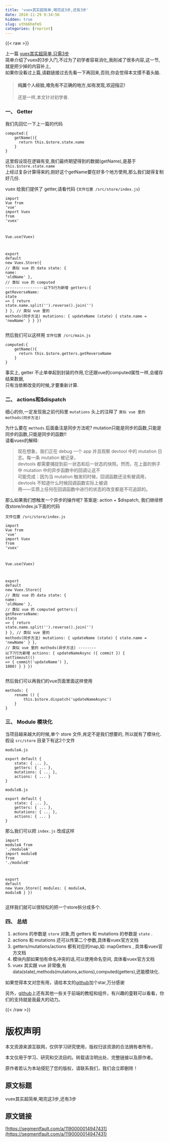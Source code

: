 ```yaml
---
title: 'vuex其实超简单,喝完这3步,还有3步' 
date: 2018-11-29 9:34:56
hidden: true
slug: uthb6hmfm5
categories: [reprint]
---
```


{{< raw >}}

                    
<p>上一篇 <a href="https://github.com/noahlam/articles/blob/master/vuex%E5%85%B6%E5%AE%9E%E8%B6%85%E7%AE%80%E5%8D%95%2C%E5%8F%AA%E9%9C%803%E6%AD%A5.md" rel="nofollow noreferrer" target="_blank">vuex其实超简单,只需3步</a><br>简单介绍了vuex的3步入门,不过为了初学者容易消化,我削减了很多内容,这一节,就是把少掉的内容补上,<br>如果你没看过上篇,请戳链接过去先看一下再回来,否则,你会觉得本文摸不着头脑.</p>
<blockquote>
<h4>纯属个人经验,难免有不正确的地方,如有发现,欢迎指正!</h4>
<p>还是一样,本文针对初学者.</p>
</blockquote>
<h3 id="articleHeader0">一、 <strong>Getter</strong>
</h3>
<p>我们先回忆一下上一篇的代码</p>
<div class="widget-codetool" style="display:none;">
      <div class="widget-codetool--inner">
      <span class="selectCode code-tool" data-toggle="tooltip" data-placement="top" title="" data-original-title="全选"></span>
      <span type="button" class="copyCode code-tool" data-toggle="tooltip" data-placement="top" data-clipboard-text="computed:{
    getName(){
      return this.$store.state.name
    }
}" title="" data-original-title="复制"></span>
      <span type="button" class="saveToNote code-tool" data-toggle="tooltip" data-placement="top" title="" data-original-title="放进笔记"></span>
      </div>
      </div><pre class="javascript hljs"><code class="js">computed:{
    getName(){
      <span class="hljs-keyword">return</span> <span class="hljs-keyword">this</span>.$store.state.name
    }
}</code></pre>
<p>这里假设现在逻辑有变,我们最终期望得到的数据(getName),是基于 <code>this.$store.state.name</code><br>上经过复杂计算得来的,刚好这个getName要在好多个地方使用,那么我们就得复制好几份.</p>
<p>vuex 给我们提供了 getter,请看代码 (<code>文件位置 /src/store/index.js</code>)</p>
<div class="widget-codetool" style="display:none;">
      <div class="widget-codetool--inner">
      <span class="selectCode code-tool" data-toggle="tooltip" data-placement="top" title="" data-original-title="全选"></span>
      <span type="button" class="copyCode code-tool" data-toggle="tooltip" data-placement="top" data-clipboard-text="import Vue from 'vue'
import Vuex from 'vuex'

Vue.use(Vuex)

export default new Vuex.Store({
  // 类似 vue 的 data
  state: {
    name: 'oldName'
  },
  // 类似 vue 的 computed -----------------以下5行为新增
  getters:{
    getReverseName: state => {
        return state.name.split('').reverse().join('')
    }
  },
  // 类似 vue 里的 mothods(同步方法)
  mutations: {
    updateName (state) {
      state.name = 'newName'
    }
  }
})" title="" data-original-title="复制"></span>
      <span type="button" class="saveToNote code-tool" data-toggle="tooltip" data-placement="top" title="" data-original-title="放进笔记"></span>
      </div>
      </div><pre class="javascript hljs"><code class="js"><span class="hljs-keyword">import</span> Vue <span class="hljs-keyword">from</span> <span class="hljs-string">'vue'</span>
<span class="hljs-keyword">import</span> Vuex <span class="hljs-keyword">from</span> <span class="hljs-string">'vuex'</span>

Vue.use(Vuex)

<span class="hljs-keyword">export</span> <span class="hljs-keyword">default</span> <span class="hljs-keyword">new</span> Vuex.Store({
  <span class="hljs-comment">// 类似 vue 的 data</span>
  state: {
    <span class="hljs-attr">name</span>: <span class="hljs-string">'oldName'</span>
  },
  <span class="hljs-comment">// 类似 vue 的 computed -----------------以下5行为新增</span>
  getters:{
    <span class="hljs-attr">getReverseName</span>: <span class="hljs-function"><span class="hljs-params">state</span> =&gt;</span> {
        <span class="hljs-keyword">return</span> state.name.split(<span class="hljs-string">''</span>).reverse().join(<span class="hljs-string">''</span>)
    }
  },
  <span class="hljs-comment">// 类似 vue 里的 mothods(同步方法)</span>
  mutations: {
    updateName (state) {
      state.name = <span class="hljs-string">'newName'</span>
    }
  }
})</code></pre>
<p>然后我们可以这样用 <code>文件位置 /src/main.js</code></p>
<div class="widget-codetool" style="display:none;">
      <div class="widget-codetool--inner">
      <span class="selectCode code-tool" data-toggle="tooltip" data-placement="top" title="" data-original-title="全选"></span>
      <span type="button" class="copyCode code-tool" data-toggle="tooltip" data-placement="top" data-clipboard-text="computed:{
    getName(){
      return this.$store.getters.getReverseName
    }
}" title="" data-original-title="复制"></span>
      <span type="button" class="saveToNote code-tool" data-toggle="tooltip" data-placement="top" title="" data-original-title="放进笔记"></span>
      </div>
      </div><pre class="hljs kotlin"><code>computed:{
    getName(){
      <span class="hljs-keyword">return</span> <span class="hljs-keyword">this</span>.$store.getters.getReverseName
    }
}</code></pre>
<p>事实上, getter 不止单单起到封装的作用,它还跟vue的computed属性一样,会缓存结果数据,<br>只有当依赖改变的时候,才要重新计算.</p>
<h3 id="articleHeader1">二、 <strong>actions和$dispatch</strong>
</h3>
<p>细心的你,一定发现我之前代码里 <code>mutations</code> 头上的注释了 <code>类似 vue 里的 mothods(同步方法)</code></p>
<p>为什么要在 <code>methods</code> 后面备注是同步方法呢? mutation只能是同步的函数,只能是同步的函数,只能是同步的函数!!<br>请看vuex的解释:</p>
<blockquote>现在想象，我们正在 debug 一个 app 并且观察 devtool 中的 mutation 日志。每一条 mutation 被记录，<br>devtools 都需要捕捉到前一状态和后一状态的快照。然而，在上面的例子中 mutation 中的异步函数中的回调让这不<br>可能完成：因为当 mutation 触发的时候，回调函数还没有被调用，devtools 不知道什么时候回调函数实际上被调<br>用——实质上任何在回调函数中进行的状态的改变都是不可追踪的。</blockquote>
<p>那么如果我们想触发一个异步的操作呢? 答案是: action + $dispatch, 我们继续修改store/index.js下面的代码</p>
<p><code>文件位置 /src/store/index.js</code></p>
<div class="widget-codetool" style="display:none;">
      <div class="widget-codetool--inner">
      <span class="selectCode code-tool" data-toggle="tooltip" data-placement="top" title="" data-original-title="全选"></span>
      <span type="button" class="copyCode code-tool" data-toggle="tooltip" data-placement="top" data-clipboard-text="import Vue from 'vue'
import Vuex from 'vuex'

Vue.use(Vuex)

export default new Vuex.Store({
  // 类似 vue 的 data
  state: {
    name: 'oldName'
  },
  // 类似 vue 的 computed
  getters:{
    getReverseName: state => {
        return state.name.split('').reverse().join('')
    }
  },
  // 类似 vue 里的 mothods(同步方法)
  mutations: {
    updateName (state) {
      state.name = 'newName'
    }
  },
  // 类似 vue 里的 mothods(异步方法) -------- 以下7行为新增
  actions: {
    updateNameAsync ({ commit }) {
      setTimeout(() => {
        commit('updateName')
      }, 1000)
    }
  }
})" title="" data-original-title="复制"></span>
      <span type="button" class="saveToNote code-tool" data-toggle="tooltip" data-placement="top" title="" data-original-title="放进笔记"></span>
      </div>
      </div><pre class="javascript hljs"><code class="js"><span class="hljs-keyword">import</span> Vue <span class="hljs-keyword">from</span> <span class="hljs-string">'vue'</span>
<span class="hljs-keyword">import</span> Vuex <span class="hljs-keyword">from</span> <span class="hljs-string">'vuex'</span>

Vue.use(Vuex)

<span class="hljs-keyword">export</span> <span class="hljs-keyword">default</span> <span class="hljs-keyword">new</span> Vuex.Store({
  <span class="hljs-comment">// 类似 vue 的 data</span>
  state: {
    <span class="hljs-attr">name</span>: <span class="hljs-string">'oldName'</span>
  },
  <span class="hljs-comment">// 类似 vue 的 computed</span>
  getters:{
    <span class="hljs-attr">getReverseName</span>: <span class="hljs-function"><span class="hljs-params">state</span> =&gt;</span> {
        <span class="hljs-keyword">return</span> state.name.split(<span class="hljs-string">''</span>).reverse().join(<span class="hljs-string">''</span>)
    }
  },
  <span class="hljs-comment">// 类似 vue 里的 mothods(同步方法)</span>
  mutations: {
    updateName (state) {
      state.name = <span class="hljs-string">'newName'</span>
    }
  },
  <span class="hljs-comment">// 类似 vue 里的 mothods(异步方法) -------- 以下7行为新增</span>
  actions: {
    updateNameAsync ({ commit }) {
      setTimeout(<span class="hljs-function"><span class="hljs-params">()</span> =&gt;</span> {
        commit(<span class="hljs-string">'updateName'</span>)
      }, <span class="hljs-number">1000</span>)
    }
  }
})</code></pre>
<p>然后我们可以再我们的vue页面里面这样使用</p>
<div class="widget-codetool" style="display:none;">
      <div class="widget-codetool--inner">
      <span class="selectCode code-tool" data-toggle="tooltip" data-placement="top" title="" data-original-title="全选"></span>
      <span type="button" class="copyCode code-tool" data-toggle="tooltip" data-placement="top" data-clipboard-text="methods: {
    rename () {
        this.$store.dispatch('updateNameAsync')
    }
}" title="" data-original-title="复制"></span>
      <span type="button" class="saveToNote code-tool" data-toggle="tooltip" data-placement="top" title="" data-original-title="放进笔记"></span>
      </div>
      </div><pre class="javascript hljs"><code class="js">methods: {
    rename () {
        <span class="hljs-keyword">this</span>.$store.dispatch(<span class="hljs-string">'updateNameAsync'</span>)
    }
}</code></pre>
<h3 id="articleHeader2">三、 <strong>Module 模块化</strong>
</h3>
<p>当项目越来越大的时候,单个 store 文件,肯定不是我们想要的, 所以就有了模块化.<br>假设 <code>src/store</code> 目录下有这2个文件</p>
<p><code>moduleA.js</code></p>
<div class="widget-codetool" style="display:none;">
      <div class="widget-codetool--inner">
      <span class="selectCode code-tool" data-toggle="tooltip" data-placement="top" title="" data-original-title="全选"></span>
      <span type="button" class="copyCode code-tool" data-toggle="tooltip" data-placement="top" data-clipboard-text="export default {
    state: { ... },
    getters: { ... },
    mutations: { ... },
    actions: { ... }
}" title="" data-original-title="复制"></span>
      <span type="button" class="saveToNote code-tool" data-toggle="tooltip" data-placement="top" title="" data-original-title="放进笔记"></span>
      </div>
      </div><pre class="hljs pf"><code>export <span class="hljs-keyword">default</span> {
    <span class="hljs-keyword">state</span>: { ... },
    getters: { ... },
    mutations: { ... },
    actions: { ... }
}</code></pre>
<p><code>moduleB.js</code></p>
<div class="widget-codetool" style="display:none;">
      <div class="widget-codetool--inner">
      <span class="selectCode code-tool" data-toggle="tooltip" data-placement="top" title="" data-original-title="全选"></span>
      <span type="button" class="copyCode code-tool" data-toggle="tooltip" data-placement="top" data-clipboard-text="export default {
    state: { ... },
    getters: { ... },
    mutations: { ... },
    actions: { ... }
}" title="" data-original-title="复制"></span>
      <span type="button" class="saveToNote code-tool" data-toggle="tooltip" data-placement="top" title="" data-original-title="放进笔记"></span>
      </div>
      </div><pre class="hljs pf"><code>export <span class="hljs-keyword">default</span> {
    <span class="hljs-keyword">state</span>: { ... },
    getters: { ... },
    mutations: { ... },
    actions: { ... }
}</code></pre>
<p>那么我们可以把 <code>index.js</code> 改成这样</p>
<div class="widget-codetool" style="display:none;">
      <div class="widget-codetool--inner">
      <span class="selectCode code-tool" data-toggle="tooltip" data-placement="top" title="" data-original-title="全选"></span>
      <span type="button" class="copyCode code-tool" data-toggle="tooltip" data-placement="top" data-clipboard-text="import moduleA from './moduleA'
import moduleB from './moduleB'

export default new Vuex.Store({
    modules: {
        moduleA,
        moduleB
    }
})" title="" data-original-title="复制"></span>
      <span type="button" class="saveToNote code-tool" data-toggle="tooltip" data-placement="top" title="" data-original-title="放进笔记"></span>
      </div>
      </div><pre class="hljs coffeescript"><code><span class="hljs-keyword">import</span> moduleA <span class="hljs-keyword">from</span> <span class="hljs-string">'./moduleA'</span>
<span class="hljs-keyword">import</span> moduleB <span class="hljs-keyword">from</span> <span class="hljs-string">'./moduleB'</span>

<span class="hljs-keyword">export</span> <span class="hljs-keyword">default</span> <span class="hljs-keyword">new</span> Vuex.Store({
    modules: {
        moduleA,
        moduleB
    }
})</code></pre>
<p>这样我们就可以很轻松的把一个store拆分成多个.</p>
<h3 id="articleHeader3">四、 <strong>总结</strong>
</h3>
<ol>
<li>actions 的参数是 <code>store</code> 对象,而 getters 和 mutations 的参数是 <code>state</code> .</li>
<li>actions 和 mutations 还可以传第二个参数,具体看vuex官方文档</li>
<li>getters/mutations/actions 都有对应的map,如: mapGetters , 具体看vuex官方文档</li>
<li>模块内部如果怕有命名冲突的话,可以使用命名空间, 具体看vuex官方文档</li>
<li>vuex 其实跟 vue 非常像,有data(state),methods(mutations,actions),computed(getters),还能模块化.</li>
</ol>
<p>如果觉得本文对您有用，请给本文的<a href="https://github.com/noahlam/articles" rel="nofollow noreferrer" target="_blank">github</a>加个star,万分感谢</p>
<p>另外，<a href="https://github.com/noahlam/articles" rel="nofollow noreferrer" target="_blank">github</a>上还有其他一些关于前端的教程和组件，有兴趣的童鞋可以看看，你们的支持就是我最大的动力。</p>

                
{{< /raw >}}

# 版权声明
本文资源来源互联网，仅供学习研究使用，版权归该资源的合法拥有者所有，

本文仅用于学习、研究和交流目的。转载请注明出处、完整链接以及原作者。

原作者若认为本站侵犯了您的版权，请联系我们，我们会立即删除！

## 原文标题
vuex其实超简单,喝完这3步,还有3步

## 原文链接
[https://segmentfault.com/a/1190000014947431](https://segmentfault.com/a/1190000014947431)

